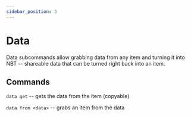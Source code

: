 ```yaml
---
sidebar_position: 3
---
```


# Data

Data subcommands allow grabbing data from any item and turning it into NBT -- shareable data that can be turned right back into an item.

## Commands

`data get` -- gets the data from the item (copyable)

`data from <data>` -- grabs an item from the data 